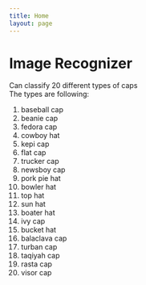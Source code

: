 ```yaml
---
title: Home
layout: page
---
```


# Image Recognizer 
Can classify 20 different types of caps <br/>
The types are following: <br/>
1. baseball cap
2. beanie cap
3. fedora cap
4. cowboy hat
5. kepi cap
6. flat cap
7. trucker cap
8. newsboy cap
9. pork pie hat
10. bowler hat
11. top hat
12. sun hat
13. boater hat
14. ivy cap
15. bucket hat
16. balaclava cap
17. turban cap
18. taqiyah cap
19. rasta cap
20. visor cap